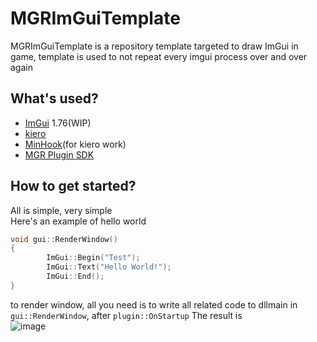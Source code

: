# MGRImGuiTemplate
MGRImGuiTemplate is a repository template targeted to draw ImGui in game, template is used to not repeat every imgui process over and over again

## What's used?
- [ImGui](https://github.com/ocornut/imgui) 1.76(WIP)
- [kiero](https://github.com/Rebzzel/kiero/tree/master)
- [MinHook](https://github.com/TsudaKageyu/minhook)(for kiero work)
- [MGR Plugin SDK](https://github.com/Frouk3/mgr-plugin-sdk)

## How to get started?
All is simple, very simple<br/>
Here's an example of hello world
```cpp
void gui::RenderWindow()
{
        ImGui::Begin("Test");
        ImGui::Text("Hello World!");
        ImGui::End();
}
```

to render window, all you need is to write all related code to dllmain in `gui::RenderWindow`, after `plugin::OnStartup`
The result is<br/>
![image](https://github.com/Frouk3/MGRImGuiTemplate/assets/68140414/fd3ba97e-fb05-47bc-bc7b-a1a402dadd01)
